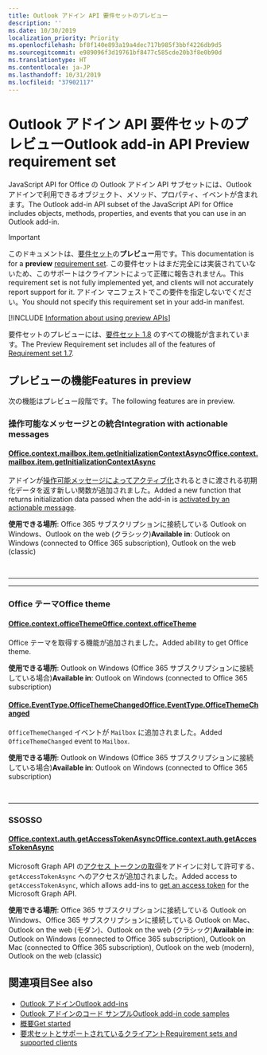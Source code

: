 ```yaml
---
title: Outlook アドイン API 要件セットのプレビュー
description: ''
ms.date: 10/30/2019
localization_priority: Priority
ms.openlocfilehash: bf8f140e893a19a4dec717b985f3bbf4226db9d5
ms.sourcegitcommit: e989096f3d19761bf8477c585cde20b3f8e0b90d
ms.translationtype: HT
ms.contentlocale: ja-JP
ms.lasthandoff: 10/31/2019
ms.locfileid: "37902117"
---
```

# <a name="outlook-add-in-api-preview-requirement-set"></a><span data-ttu-id="b1b54-102">Outlook アドイン API 要件セットのプレビュー</span><span class="sxs-lookup"><span data-stu-id="b1b54-102">Outlook add-in API Preview requirement set</span></span>

<span data-ttu-id="b1b54-103">JavaScript API for Office の Outlook アドイン API サブセットには、Outlook アドインで利用できるオブジェクト、メソッド、プロパティ、イベントが含まれます。</span><span class="sxs-lookup"><span data-stu-id="b1b54-103">The Outlook add-in API subset of the JavaScript API for Office includes objects, methods, properties, and events that you can use in an Outlook add-in.</span></span>

> [!IMPORTANT]
> <span data-ttu-id="b1b54-104">このドキュメントは、[要件セット](/office/dev/add-ins/reference/requirement-sets/outlook-api-requirement-sets)の**プレビュー**用です。</span><span class="sxs-lookup"><span data-stu-id="b1b54-104">This documentation is for a **preview** [requirement set](/office/dev/add-ins/reference/requirement-sets/outlook-api-requirement-sets).</span></span> <span data-ttu-id="b1b54-105">この要件セットはまだ完全には実装されていないため、このサポートはクライアントによって正確に報告されません。</span><span class="sxs-lookup"><span data-stu-id="b1b54-105">This requirement set is not fully implemented yet, and clients will not accurately report support for it.</span></span> <span data-ttu-id="b1b54-106">アドイン マニフェストでこの要件を指定しないでください。</span><span class="sxs-lookup"><span data-stu-id="b1b54-106">You should not specify this requirement set in your add-in manifest.</span></span>

[!INCLUDE [Information about using preview APIs](../../../includes/using-preview-apis-host.md)]

<span data-ttu-id="b1b54-107">要件セットのプレビューには、[要件セット 1.8](../requirement-set-1.8/outlook-requirement-set-1.8.md) のすべての機能が含まれています。</span><span class="sxs-lookup"><span data-stu-id="b1b54-107">The Preview Requirement set includes all of the features of [Requirement set 1.7](../requirement-set-1.8/outlook-requirement-set-1.8.md).</span></span>

## <a name="features-in-preview"></a><span data-ttu-id="b1b54-108">プレビューの機能</span><span class="sxs-lookup"><span data-stu-id="b1b54-108">Features in preview</span></span>

<span data-ttu-id="b1b54-109">次の機能はプレビュー段階です。</span><span class="sxs-lookup"><span data-stu-id="b1b54-109">The following features are in preview.</span></span>

### <a name="integration-with-actionable-messages"></a><span data-ttu-id="b1b54-110">操作可能なメッセージとの統合</span><span class="sxs-lookup"><span data-stu-id="b1b54-110">Integration with actionable messages</span></span>

#### <a name="officecontextmailboxitemgetinitializationcontextasyncofficecontextmailboxitemmdgetinitializationcontextasyncoptions-callback"></a>[<span data-ttu-id="b1b54-111">Office.context.mailbox.item.getInitializationContextAsync</span><span class="sxs-lookup"><span data-stu-id="b1b54-111">Office.context.mailbox.item.getInitializationContextAsync</span></span>](office.context.mailbox.item.md#getinitializationcontextasyncoptions-callback)

<span data-ttu-id="b1b54-112">アドインが[操作可能メッセージによってアクティブ化](/outlook/actionable-messages/invoke-add-in-from-actionable-message)されるときに渡される初期化データを返す新しい関数が追加されました。</span><span class="sxs-lookup"><span data-stu-id="b1b54-112">Added a new function that returns initialization data passed when the add-in is [activated by an actionable message](/outlook/actionable-messages/invoke-add-in-from-actionable-message).</span></span>

<span data-ttu-id="b1b54-113">**使用できる場所**: Office 365 サブスクリプションに接続している Outlook on Windows、Outlook on the web (クラシック)</span><span class="sxs-lookup"><span data-stu-id="b1b54-113">**Available in**: Outlook on Windows (connected to Office 365 subscription), Outlook on the web (classic)</span></span>

<br>

---

---

### <a name="office-theme"></a><span data-ttu-id="b1b54-114">Office テーマ</span><span class="sxs-lookup"><span data-stu-id="b1b54-114">Office theme</span></span>

#### <a name="officecontextofficethemejavascriptapiofficeofficecontextofficetheme"></a>[<span data-ttu-id="b1b54-115">Office.context.officeTheme</span><span class="sxs-lookup"><span data-stu-id="b1b54-115">Office.context.officeTheme</span></span>](/javascript/api/office/office.context#officetheme)

<span data-ttu-id="b1b54-116">Office テーマを取得する機能が追加されました。</span><span class="sxs-lookup"><span data-stu-id="b1b54-116">Added ability to get Office theme.</span></span>

<span data-ttu-id="b1b54-117">**使用できる場所**: Outlook on Windows (Office 365 サブスクリプションに接続している場合)</span><span class="sxs-lookup"><span data-stu-id="b1b54-117">**Available in**: Outlook on Windows (connected to Office 365 subscription)</span></span>

#### <a name="officeeventtypeofficethemechangedjavascriptapiofficeofficeeventtype"></a>[<span data-ttu-id="b1b54-118">Office.EventType.OfficeThemeChanged</span><span class="sxs-lookup"><span data-stu-id="b1b54-118">Office.EventType.OfficeThemeChanged</span></span>](/javascript/api/office/office.eventtype)

<span data-ttu-id="b1b54-119">`OfficeThemeChanged` イベントが `Mailbox` に追加されました。</span><span class="sxs-lookup"><span data-stu-id="b1b54-119">Added `OfficeThemeChanged` event to `Mailbox`.</span></span>

<span data-ttu-id="b1b54-120">**使用できる場所**: Outlook on Windows (Office 365 サブスクリプションに接続している場合)</span><span class="sxs-lookup"><span data-stu-id="b1b54-120">**Available in**: Outlook on Windows (connected to Office 365 subscription)</span></span>

<br>

---

### <a name="sso"></a><span data-ttu-id="b1b54-121">SSO</span><span class="sxs-lookup"><span data-stu-id="b1b54-121">SSO</span></span>

#### <a name="officecontextauthgetaccesstokenasyncofficedevadd-insdevelopsso-in-office-add-inssso-api-reference"></a>[<span data-ttu-id="b1b54-122">Office.context.auth.getAccessTokenAsync</span><span class="sxs-lookup"><span data-stu-id="b1b54-122">Office.context.auth.getAccessTokenAsync</span></span>](/office/dev/add-ins/develop/sso-in-office-add-ins#sso-api-reference)

<span data-ttu-id="b1b54-123">Microsoft Graph API の[アクセス トークンの取得](/outlook/add-ins/authenticate-a-user-with-an-sso-token)をアドインに対して許可する、`getAccessTokenAsync` へのアクセスが追加されました。</span><span class="sxs-lookup"><span data-stu-id="b1b54-123">Added access to `getAccessTokenAsync`, which allows add-ins to [get an access token](/outlook/add-ins/authenticate-a-user-with-an-sso-token) for the Microsoft Graph API.</span></span>

<span data-ttu-id="b1b54-124">**使用できる場所**: Office 365 サブスクリプションに接続している Outlook on Windows、Office 365 サブスクリプションに接続している Outlook on Mac、Outlook on the web (モダン)、Outlook on the web (クラシック)</span><span class="sxs-lookup"><span data-stu-id="b1b54-124">**Available in**: Outlook on Windows (connected to Office 365 subscription), Outlook on Mac (connected to Office 365 subscription), Outlook on the web (modern), Outlook on the web (classic)</span></span>

## <a name="see-also"></a><span data-ttu-id="b1b54-125">関連項目</span><span class="sxs-lookup"><span data-stu-id="b1b54-125">See also</span></span>

- [<span data-ttu-id="b1b54-126">Outlook アドイン</span><span class="sxs-lookup"><span data-stu-id="b1b54-126">Outlook add-ins</span></span>](/outlook/add-ins/)
- [<span data-ttu-id="b1b54-127">Outlook アドインのコード サンプル</span><span class="sxs-lookup"><span data-stu-id="b1b54-127">Outlook add-in code samples</span></span>](https://developer.microsoft.com/outlook/gallery/?filterBy=Outlook,Samples,Add-ins)
- [<span data-ttu-id="b1b54-128">概要</span><span class="sxs-lookup"><span data-stu-id="b1b54-128">Get started</span></span>](/outlook/add-ins/quick-start)
- [<span data-ttu-id="b1b54-129">要求セットとサポートされているクライアント</span><span class="sxs-lookup"><span data-stu-id="b1b54-129">Requirement sets and supported clients</span></span>](../../requirement-sets/outlook-api-requirement-sets.md)
